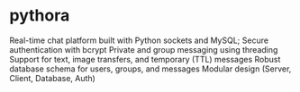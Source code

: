 # pythora
Real-time chat platform built with Python sockets and MySQL;  Secure authentication with bcrypt  Private and group messaging using threading  Support for text, image transfers, and temporary (TTL) messages  Robust database schema for users, groups, and messages  Modular design (Server, Client, Database, Auth)
